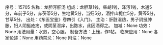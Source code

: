序号：15705
名称：龙胆泻肝汤
组成：龙胆草1钱，柴胡1钱，泽泻1钱，木通5分，车前子5分，赤茯苓5分，生地黄5分，当归5分，酒拌山栀仁5分，黄芩5分，甘草5分。
出处：《东医宝鉴》卷四引《入门》。
主治：肝脏湿热，男子阴挺肿胀，妇人阴挺疮疡，或阴茎湿痒，出脓水，此因酒得之。
加减：None
功效：None
用法用量：水煎，空心服。
制备方法：上锉，作1帖。
临床应用：None
各家论述：None
用药禁忌：None
附注：None
